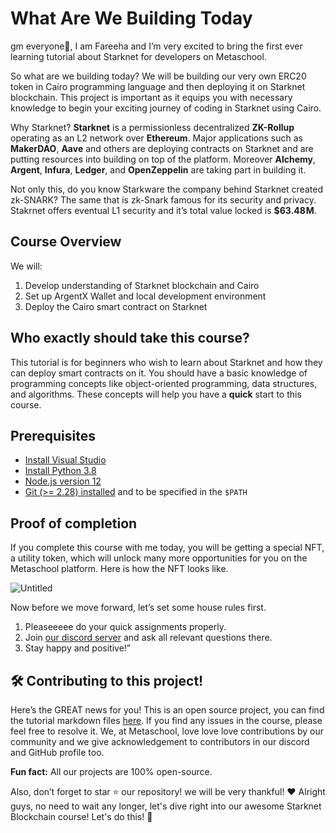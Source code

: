 # What Are We Building Today

gm everyone🌈, I am Fareeha and I’m very excited to bring the first ever learning tutorial about Starknet for developers on Metaschool.

So what are we building today? We will be building our very own  ERC20 token in Cairo programming language and then deploying it on Starknet blockchain. This project is important as it equips you with necessary knowledge to begin your exciting journey of coding in Starknet using Cairo.

Why Starknet? **Starknet** is a permissionless decentralized **ZK-Rollup** operating as an L2 network over **Ethereum**. Major applications such as **MakerDAO**, **Aave** and others are deploying contracts on Starknet and are putting resources into building on top of the platform. Moreover **Alchemy**, **Argent**, **Infura**, **Ledger**, and **OpenZeppelin** are taking part in building it.

Not only this, do you know Starkware the company behind Starknet created zk-SNARK? The same that is zk-Snark famous for its security and privacy. Stakrnet offers eventual L1 security and it’s total value locked is **$63.48 M**.

## Course Overview

We will:

1. Develop understanding of Starknet blockchain and Cairo
2. Set up ArgentX Wallet and local development environment
3. Deploy the Cairo smart contract on Starknet

## Who exactly should take this course?

This tutorial is for beginners who wish to learn about Starknet and how they can deploy smart contracts on it. You should have a basic knowledge of programming concepts like object-oriented programming, data structures, and algorithms. These concepts will help you have a **quick** start to this course. 

## Prerequisites

- [Install Visual Studio](https://code.visualstudio.com/download)
- [Install Python 3.8](https://www.python.org/downloads/)
- [Node.js version 12](https://nodejs.org/en/download)
- [Git (>= 2.28) installed](https://git-scm.com/downloads) and to be specified in the `$PATH`

## Proof of completion

If you complete this course with me today, you will be getting a special NFT, a utility token, which will unlock many more opportunities for you on the Metaschool platform. Here is how the NFT looks like.

![Untitled](https://github.com/0xmetaschool/Learning-Projects/raw/main/Code%20an%20ERC-20%20token%20in%20Cairo%20on%20Starknet%20Blockchain/1.%20Let%E2%80%99s%20Get%20Started/What%20Are%20We%20Building%20Today%200b0c0e3a8ae74e5f9824a1d29d604457/Untitled.gif)

Now before we move forward, let’s set some house rules first.
1. Pleaseeeee do your quick assignments properly. 
2. Join [our discord server](https://discord.gg/vbVMUwXWgc) and ask all relevant questions there.
3. Stay happy and positive!”

## 🛠 Contributing to this project!

Here’s the GREAT news for you! This is an open source project, you can find the tutorial markdown files [here](https://github.com/0xmetaschool/Learning-Projects/tree/main/Code%20an%20ERC-20%20token%20in%20Cairo%20on%20Starknet%20Blockchain). If you find any issues in the course, please feel free to resolve it.
We, at Metaschool, love love love contributions by our community and we give acknowledgement to contributors in our discord and GitHub profile too.

**Fun fact:** All our projects are 100% open-source.

Also, don’t forget to star ⭐️ our repository! we will be very thankful! ♥️
Alright guys, no need to wait any longer, let's dive right into our awesome Starknet Blockchain course! Let's do this! 🙌
